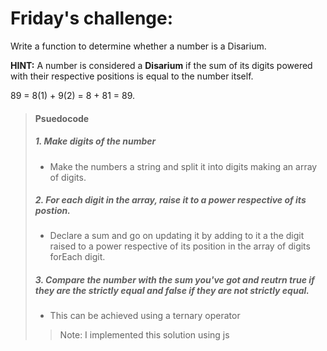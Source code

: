 # Friday's challenge:
Write a function to determine whether a number is a Disarium.

**HINT:** 
A number is considered a **Disarium** if the sum of its digits powered with their respective positions is equal to the number itself.

89 = 8(1) + 9(2) = 8 + 81 = 89.

>#### Psuedocode
>##### 1. Make digits of the number
>* Make the numbers a string and split it into digits making an array of digits.
>##### 2. For each digit in the array, raise it to a power respective of its postion.
>* Declare a sum and go on updating it by adding to it a the digit raised to a power respective of its position in the array of digits forEach digit.
>##### 3. Compare the number with the sum you've got and reutrn true if they are the strictly equal and false if they are not strictly equal.
>* This can be achieved using a ternary operator
> > Note:
> > I implemented this solution using js



